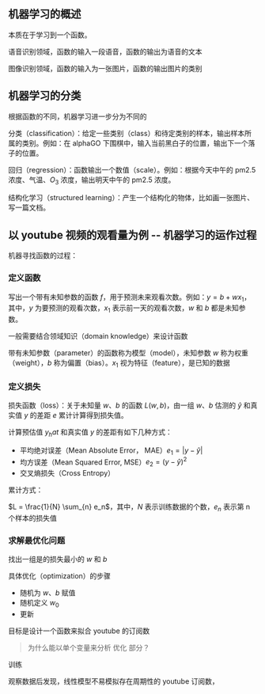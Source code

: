 
## 机器学习的概述

本质在于学习到一个函数。

语音识别领域，函数的输入一段语音，函数的输出为语音的文本

图像识别领域，函数的输入为一张图片，函数的输出图片的类别


## 机器学习的分类

根据函数的不同，机器学习进一步分为不同的

分类（classification）：给定一些类别（class）和待定类别的样本，输出样本所属的类别。例如：在 alphaGO 下围棋中，输入当前黑白子的位置，输出下一个落子的位置。

回归（regression）：函数输出一个数值（scale）。例如：根据今天中午的 pm2.5 浓度、气温、$O_3$ 浓度，输出明天中午的 pm2.5 浓度。

结构化学习（structured learning）：产生一个结构化的物体，比如画一张图片、写一篇文档。


## 以 youtube 视频的观看量为例 -- 机器学习的运作过程

机器寻找函数的过程：

### 定义函数

写出一个带有未知参数的函数 $f$，用于预测未来观看次数。例如：$y = b + wx_1$，其中，$y$ 为要预测的观看次数，$x_1$ 表示前一天的观看次数，$w$ 和 $b$ 都是未知参数。

一般需要结合领域知识（domain knowledge）来设计函数

带有未知参数（parameter）的函数称为模型（model），未知参数 $w$ 称为权重（weight），$b$ 称为偏置（bias）。$x_1$ 视为特征（feature），是已知的数据

### 定义损失

损失函数（loss）：关于未知量 $w$、$b$ 的函数 $L(w, b)$，由一组 $w$、$b$ 估测的 $\hat{y}$ 和真实值 $y$ 的差距 $e$ 累计计算得到损失值。

计算预估值 $y_hat$ 和真实值 $y$ 的差距有如下几种方式：
 - 平均绝对误差（Mean Absolute Error， MAE）$e_1 = |y-\hat{y}|$
 - 均方误差（Mean Squared Error, MSE）$e_2 = (y-\hat{y})^2$
 - 交叉熵损失（Cross Entropy）

累计方式：

$L = \frac{1}{N} \sum_{n} e_n$，其中，$N$ 表示训练数据的个数，$e_n$ 表示第 n 个样本的损失值


### 求解最优化问题

找出一组是的损失最小的 $w$ 和 $b$

具体优化（optimization）的步骤

- 随机为 $w$、$b$ 赋值
- 随机定义 $w_0$
- 更新







目标是设计一个函数来拟合 youtube 的订阅数

> 为什么能以单个变量来分析 优化 部分？





训练

观察数据后发现，线性模型不易模拟存在周期性的 youtube 订阅数，